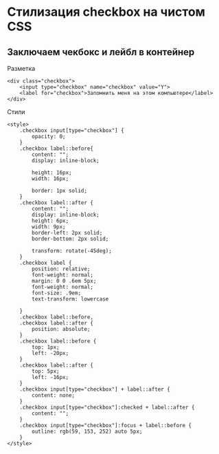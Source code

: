 # Стилизация checkbox на чистом CSS

## Заключаем чекбокс и лейбл в контейнер

Разметка

	<div class="checkbox">
		<input type="checkbox" name="checkbox" value="Y">
		<label for="checkbox">Запомнить меня на этом компьютере</label>
	</div>

Стили

	<style>
		.checkbox input[type="checkbox"] {
		    opacity: 0;
		}
		.checkbox label::before{
		    content: "";
		    display: inline-block;

		    height: 16px;
		    width: 16px;

		    border: 1px solid;   
		}
		.checkbox label::after {
		    content: "";
		    display: inline-block;
		    height: 6px;
		    width: 9px;
		    border-left: 2px solid;
		    border-bottom: 2px solid;

		    transform: rotate(-45deg);
		}
		.checkbox label {
		    position: relative;
		    font-weight: normal;
		    margin: 0 0 .6em 5px;
		    font-weight: normal;
		    font-size: .9em;
		    text-transform: lowercase

		}
		.checkbox label::before,
		.checkbox label::after {
		    position: absolute;
		}
		.checkbox label::before {
		    top: 1px;
		    left: -20px; 
		}
		.checkbox label::after {
		    top: 5px;
		    left: -16px;
		}
		.checkbox input[type="checkbox"] + label::after {
		    content: none;
		}
		.checkbox input[type="checkbox"]:checked + label::after {
		    content: "";
		}
		.checkbox input[type="checkbox"]:focus + label::before {
		    outline: rgb(59, 153, 252) auto 5px;
		}
	</style>
